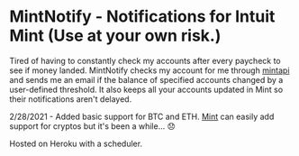 # MintNotify - Notifications for Intuit Mint (Use at your own risk.)
Tired of having to constantly check my accounts after every paycheck to see if money landed. MintNotify checks my account for me through [mintapi](https://github.com/mrooney/mintapi) and sends me an email if the balance of specified accounts changed by a user-defined threshold. It also keeps all your accounts updated in Mint so their notifications aren't delayed. 


2/28/2021 - Added basic support for BTC and ETH. [Mint](https://mint.intuit.com/) can easily add support for cryptos but it's been a while... 😞 

Hosted on Heroku with a scheduler.
